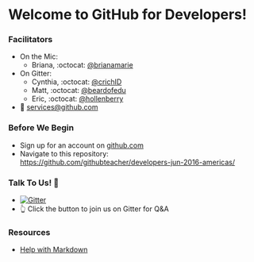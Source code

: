 # Welcome to GitHub for Developers!

### Facilitators
- On the Mic:
  - Briana, :octocat: [@brianamarie](http://github.com/brianamarie)
- On Gitter:
  - Cynthia, :octocat: [@crichID](http://github.com/crichid)
  - Matt, :octocat: [@beardofedu](http://github.com/beardofedu)
  - Eric, :octocat: [@hollenberry](http://github.com/hollenberry)
- :email: [services@github.com](mailto:services@github.com)

### Before We Begin
- Sign up for an account on [github.com](http://github.com)
- Navigate to this repository: https://github.com/githubteacher/developers-jun-2016-americas/

### Talk To Us! :speech_balloon:
- [![Gitter](https://badges.gitter.im/githubteacher/developers-jun-2016-americas.svg)](https://gitter.im/githubteacher/developers-jun-2016-americas?utm_source=badge&utm_medium=badge&utm_campaign=pr-badge)
- :point_up_2: Click the button to join us on Gitter for Q&A

### Resources
- [Help with Markdown](https://guides.github.com/features/mastering-markdown/)
